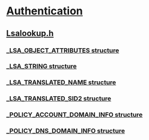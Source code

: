 # [Authentication](../_security/index.md)
## [Lsalookup.h](index.md)
### [_LSA_OBJECT_ATTRIBUTES structure](../lsalookup/ns-lsalookup-_lsa_object_attributes.md)
### [_LSA_STRING structure](../lsalookup/ns-lsalookup-_lsa_string.md)
### [_LSA_TRANSLATED_NAME structure](../lsalookup/ns-lsalookup-_lsa_translated_name.md)
### [_LSA_TRANSLATED_SID2 structure](../lsalookup/ns-lsalookup-_lsa_translated_sid2.md)
### [_POLICY_ACCOUNT_DOMAIN_INFO structure](../lsalookup/ns-lsalookup-_policy_account_domain_info.md)
### [_POLICY_DNS_DOMAIN_INFO structure](../lsalookup/ns-lsalookup-_policy_dns_domain_info.md)
